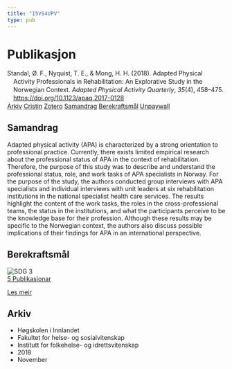 ```yaml
---
title: "I5VS4UPV"
type: pub
---
```

<h1>Publikasjon</h1>
<article id="csl-bib-container-I5VS4UPV" class="csl-bib-container">
  <div class="csl-bib-body" style="line-height: 1.35; padding-left: 1em; text-indent:-1em;">
  <div class="csl-entry">Standal, &#xD8;. F., Nyquist, T. E., &amp; Mong, H. H. (2018). Adapted Physical Activity Professionals in Rehabilitation: An Explorative Study in the Norwegian Context. <i>Adapted Physical Activity Quarterly</i>, <i>35</i>(4), 458&#x2013;475. <a href="https://doi.org/10.1123/apaq.2017-0128">https://doi.org/10.1123/apaq.2017-0128</a></div>
</div>
  <div class="csl-bib-buttons">
    <a href="#taxonomy-article-I5VS4UPV" class="csl-bib-button">Arkiv</a>
    <a href="https://app.cristin.no/results/show.jsf?id=1634780" alt="Cristin URL" class="csl-bib-button">Cristin</a>
    <a href="http://zotero.org/groups/5402882/items/I5VS4UPV" alt="Zotero URL" class="csl-bib-button">Zotero</a>
    <a href="#abstract-article-I5VS4UPV" class="csl-bib-button">Samandrag</a>
    <a href="#sdg-article-I5VS4UPV" class="csl-bib-button">Berekraftsmål</a>
    <a href="https://doi.org/10.1123/apaq.2017-0128" class="csl-bib-button">Unpaywall</a>
  </div>
  <div id="csl-bib-meta-container-I5VS4UPV"></div>
</article>
<div id="csl-bib-meta-I5VS4UPV" class="csl-bib-meta">
  <article id="abstract-article-I5VS4UPV" class="abstract-article">
    <h1>Samandrag</h1>
    Adapted physical activity (APA) is characterized by a strong orientation to professional practice. Currently, there exists limited empirical research about the professional status of APA in the context of rehabilitation. Therefore, the purpose of this study was to describe and understand the professional status, role, and work tasks of APA specialists in Norway. For the purpose of the study, the authors conducted group interviews with APA specialists and individual interviews with unit leaders at six rehabilitation institutions in the national specialist health care services. The results highlight the content of the work tasks, the roles in the cross-professional teams, the status in the institutions, and what the participants perceive to be the knowledge base for their profession. Although these results may be specific to the Norwegian context, the authors also discuss possible implications of their findings for APA in an international perspective.
  </article>
  <article id="sdg-article-I5VS4UPV" class="sdg-article">
    <h1>Berekraftsmål</h1>
    <div class="sdg-container"><div id="sdg3" class="sdg"> <img src="{{< params subfolder >}}images/sdg/sdg03_no.png" class="image" alt="SDG 3"> <div class="sdg-overlay"> <a href="{{< params subfolder >}}no/archive/?sdg=3#archive" class="sdg-publication-count"><span>5</span> Publikasjonar</a> <p><a href="NA" class="sdg-read-more">Les meir</a></p> </div> </div></div>
  </article>
  <article id="taxonomy-article-I5VS4UPV" class="taxonomy-article">
    <h1>Arkiv</h1>
    <ul>
      <li>Høgskolen i Innlandet</li>
      <li>Fakultet for helse- og sosialvitenskap</li>
      <li>Institutt for folkehelse- og idrettsvitenskap</li>
      <li>2018</li>
      <li>November</li>
    </ul>
  </article>
</div>
